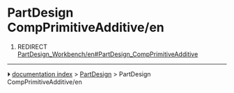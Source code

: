 # PartDesign CompPrimitiveAdditive/en
1.  REDIRECT [PartDesign_Workbench/en#PartDesign_CompPrimitiveAdditive](PartDesign_Workbench/en#PartDesign_CompPrimitiveAdditive.md)



---
⏵ [documentation index](../README.md) > [PartDesign](PartDesign_Workbench.md) > PartDesign CompPrimitiveAdditive/en
